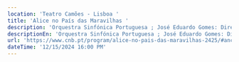 ```yaml
---
location: 'Teatro Camões - Lisboa '
title: 'Alice no País das Maravilhas '
description: 'Orquestra Sinfónica Portuguesa ; José Eduardo Gomes: Direção '
descriptionEn: 'Orquestra Sinfónica Portuguesa ; José Eduardo Gomes: Direction '
url: 'https://www.cnb.pt/program/alice-no-pais-das-maravilhas-2425/#anchor=ficha'
dateTime: '12/15/2024 16:00 PM'
---
```


